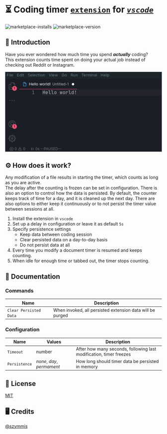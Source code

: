 # ⏳ Coding timer [`extension`](https://marketplace.visualstudio.com/items?itemName=szymmis.coding-timer) for [_`vscode`_](https://github.com/microsoft/vscode)

![marketplace-installs](https://img.shields.io/visual-studio-marketplace/i/szymmis.coding-timer)
![marketplace-version](https://img.shields.io/visual-studio-marketplace/v/szymmis.coding-timer)

## 💬 Introduction

Have you ever wondered how much time you spend **_actually_** coding?\
This extension counts time spent on doing your actual job instead of checking out Reddit or Instagram.

![Extension preview](images/video.gif)

## ⚙️ How does it work?

Any modification of a file results in starting the timer, which counts as long as you are active.\
The delay after the counting is frozen can be set in configuration.
There is also an option to control how the data is persisted. By default, the counter keeps track of time for a day, and it is cleaned up
the next day. There are also options to either keep it continuously or to not persist the timer value between sessions at all.

1. Install the extension in `vscode`
2. Set up a delay in configuration or leave it as default `5s`
3. Specify persistence settings
   - Keep data between coding session
   - Clear persisted data on a day-to-day basis
   - Do not persist data at all
4. Every time you modify a document timer is resumed and keeps counting.
5. When idle for enough time or tabbed out, the timer stops counting.

## 📝 Documentation

### Commands

| Name                   | Description                                               |
| ---------------------- | --------------------------------------------------------- |
| `Clear Persisted Data` | When invoked, all persisted extension data will be purged |

### Configuration

| Name          | Values                     | Description                                                        |
| ------------- | -------------------------- | ------------------------------------------------------------------ |
| `Timeout`     | number                     | After how many seconds, following last modification, timer freezes |
| `Persistence` | _none_, _day_, _permament_ | How long should timer data be persisted in memory                  |

## 🏦 License

[MIT](LICENSE)

## 🖥️ Credits

[@szymmis](https://github.com/szymmis)

